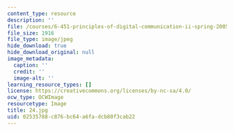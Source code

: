 ```yaml
---
content_type: resource
description: ''
file: /courses/6-451-principles-of-digital-communication-ii-spring-2005/02535788c876bc64a6fadcb80f3cab22_24.jpg
file_size: 1916
file_type: image/jpeg
hide_download: true
hide_download_original: null
image_metadata:
  caption: ''
  credit: ''
  image-alt: ''
learning_resource_types: []
license: https://creativecommons.org/licenses/by-nc-sa/4.0/
ocw_type: OCWImage
resourcetype: Image
title: 24.jpg
uid: 02535788-c876-bc64-a6fa-dcb80f3cab22
---
```

